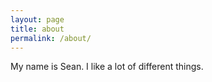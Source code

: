```yaml
---
layout: page
title: about
permalink: /about/
---
```


My name is Sean. I like a lot of different things.
